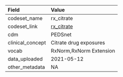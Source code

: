 |Field            |Value                   |
|:----------------|:-----------------------|
|codeset_name     |rx_citrate              |
|codeset_link     |[rx_citrate](https://github.com/PEDSnet/Variable-Dictionary/blob/main/drug/rx_citrate.csv)|
|cdm              |PEDSnet                 |
|clinical_concept |Citrate drug exposures  |
|vocab            |RxNorm,RxNorm Extension |
|data_uploaded    |2021-05-12              |
|other_metadata   |NA                      |
